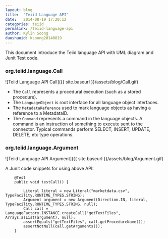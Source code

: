 ```yaml
---
layout: blog
title:  "Teiid Language API"
date:   2014-08-19 17:20:12
categories: teiid
permalink: /teiid-language-api
author: Kylin Soong
duoshuoid: ksoong20140819
---
```


This document introduce the Teiid language API with UML diagram and Junit Test code.

### org.teiid.language.Call

![Teiid Language API Call]({{ site.baseurl }}/assets/blog/Call.gif)

* The `Call` represents a procedural execution (such as a stored procedure).
* The `LanguageObject` is root interface for all language object interfaces.
* The `MetadataReference` used to mark language objects as having a reference to a MetadataID. 
* The `Command` represents a command in the language objects. A command is an instruction of something to execute sent to the connector. Typical commands perform SELECT, INSERT, UPDATE, DELETE, etc type operations.

### org.teiid.language.Argument

![Teiid Language API Argument]({{ site.baseurl }}/assets/blog/Argument.gif)

A Junit code snippets for using above API:

~~~
	@Test
	public void testCall() {
		
		Literal literal = new Literal("marketdata.csv", TypeFacility.RUNTIME_TYPES.STRING);
		Argument argument = new Argument(Direction.IN, literal, TypeFacility.RUNTIME_TYPES.STRING, null);
		Call call = LanguageFactory.INSTANCE.createCall("getTextFiles", Arrays.asList(argument), null);
		assertEquals("getTextFiles", call.getProcedureName());
		assertNotNull(call.getArguments());
	}
~~~
